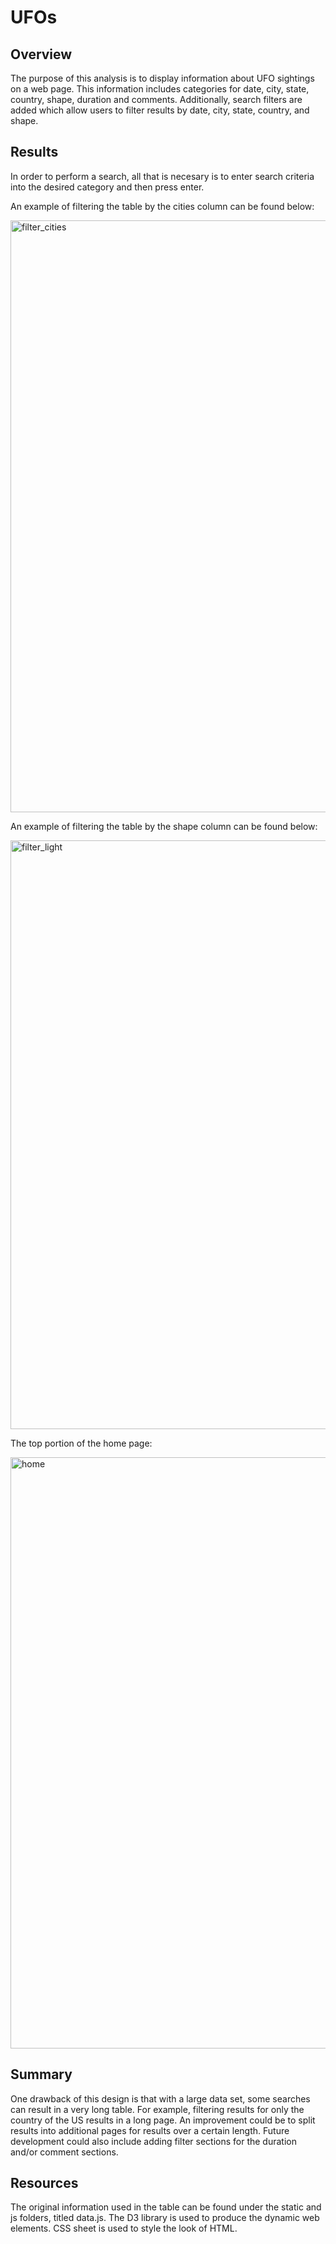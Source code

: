 # UFOs

## Overview

The purpose of this analysis is to display information about UFO sightings on a web page. This information includes categories for date, city, state, country, shape, duration and comments. Additionally, search filters are added which allow users to filter results by date, city, state, country, and shape.

## Results

In order to perform a search, all that is necesary is to enter search criteria into the desired category and then press enter.

An example of filtering the table by the cities column can be found below:

<img width="947" alt="filter_cities" src="https://user-images.githubusercontent.com/107224097/189417987-9556c937-6615-45ab-b841-3b5d51b452c8.PNG">

An example of filtering the table by the shape column can be found below:

<img width="942" alt="filter_light" src="https://user-images.githubusercontent.com/107224097/189418194-43a6b090-2895-4876-87ba-708353e96d77.PNG">

The top portion of the home page:

<img width="946" alt="home" src="https://user-images.githubusercontent.com/107224097/189418306-9d1f0b04-d34b-473f-8eef-6636a25be6d1.PNG">

## Summary

One drawback of this design is that with a large data set, some searches can result in a very long table. For example, filtering results for only the country of the US results in a long page. An improvement could be to split results into additional pages for results over a certain length. Future development could also include adding filter sections for the duration and/or comment sections.

## Resources

The original information used in the table can be found under the static and js folders, titled data.js. The D3 library is used to produce the dynamic web elements. CSS sheet is used to style the look of HTML.

